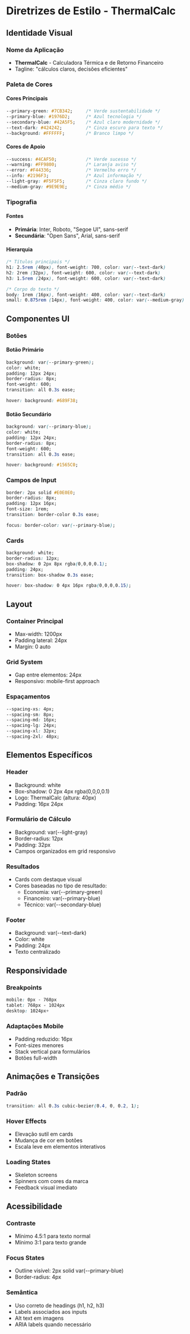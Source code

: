 # Diretrizes de Estilo - ThermalCalc

## Identidade Visual

### Nome da Aplicação
- **ThermalCalc** - Calculadora Térmica e de Retorno Financeiro
- Tagline: "cálculos claros, decisões eficientes"

### Paleta de Cores

#### Cores Principais
```css
--primary-green: #7CB342;     /* Verde sustentabilidade */
--primary-blue: #1976D2;      /* Azul tecnologia */
--secondary-blue: #42A5F5;    /* Azul claro modernidade */
--text-dark: #424242;         /* Cinza escuro para texto */
--background: #FFFFFF;        /* Branco limpo */
```

#### Cores de Apoio
```css
--success: #4CAF50;           /* Verde sucesso */
--warning: #FF9800;           /* Laranja aviso */
--error: #F44336;             /* Vermelho erro */
--info: #2196F3;              /* Azul informação */
--light-gray: #F5F5F5;        /* Cinza claro fundo */
--medium-gray: #9E9E9E;       /* Cinza médio */
```

### Tipografia

#### Fontes
- **Primária**: Inter, Roboto, "Segoe UI", sans-serif
- **Secundária**: "Open Sans", Arial, sans-serif

#### Hierarquia
```css
/* Títulos principais */
h1: 2.5rem (40px), font-weight: 700, color: var(--text-dark)
h2: 2rem (32px), font-weight: 600, color: var(--text-dark)
h3: 1.5rem (24px), font-weight: 600, color: var(--text-dark)

/* Corpo do texto */
body: 1rem (16px), font-weight: 400, color: var(--text-dark)
small: 0.875rem (14px), font-weight: 400, color: var(--medium-gray)
```

## Componentes UI

### Botões

#### Botão Primário
```css
background: var(--primary-green);
color: white;
padding: 12px 24px;
border-radius: 8px;
font-weight: 600;
transition: all 0.3s ease;

hover: background: #689F38;
```

#### Botão Secundário
```css
background: var(--primary-blue);
color: white;
padding: 12px 24px;
border-radius: 8px;
font-weight: 600;
transition: all 0.3s ease;

hover: background: #1565C0;
```

### Campos de Input
```css
border: 2px solid #E0E0E0;
border-radius: 8px;
padding: 12px 16px;
font-size: 1rem;
transition: border-color 0.3s ease;

focus: border-color: var(--primary-blue);
```

### Cards
```css
background: white;
border-radius: 12px;
box-shadow: 0 2px 8px rgba(0,0,0,0.1);
padding: 24px;
transition: box-shadow 0.3s ease;

hover: box-shadow: 0 4px 16px rgba(0,0,0,0.15);
```

## Layout

### Container Principal
- Max-width: 1200px
- Padding lateral: 24px
- Margin: 0 auto

### Grid System
- Gap entre elementos: 24px
- Responsivo: mobile-first approach

### Espaçamentos
```css
--spacing-xs: 4px;
--spacing-sm: 8px;
--spacing-md: 16px;
--spacing-lg: 24px;
--spacing-xl: 32px;
--spacing-2xl: 48px;
```

## Elementos Específicos

### Header
- Background: white
- Box-shadow: 0 2px 4px rgba(0,0,0,0.1)
- Logo: ThermalCalc (altura: 40px)
- Padding: 16px 24px

### Formulário de Cálculo
- Background: var(--light-gray)
- Border-radius: 12px
- Padding: 32px
- Campos organizados em grid responsivo

### Resultados
- Cards com destaque visual
- Cores baseadas no tipo de resultado:
  - Economia: var(--primary-green)
  - Financeiro: var(--primary-blue)
  - Técnico: var(--secondary-blue)

### Footer
- Background: var(--text-dark)
- Color: white
- Padding: 24px
- Texto centralizado

## Responsividade

### Breakpoints
```css
mobile: 0px - 768px
tablet: 768px - 1024px
desktop: 1024px+
```

### Adaptações Mobile
- Padding reduzido: 16px
- Font-sizes menores
- Stack vertical para formulários
- Botões full-width

## Animações e Transições

### Padrão
```css
transition: all 0.3s cubic-bezier(0.4, 0, 0.2, 1);
```

### Hover Effects
- Elevação sutil em cards
- Mudança de cor em botões
- Escala leve em elementos interativos

### Loading States
- Skeleton screens
- Spinners com cores da marca
- Feedback visual imediato

## Acessibilidade

### Contraste
- Mínimo 4.5:1 para texto normal
- Mínimo 3:1 para texto grande

### Focus States
- Outline visível: 2px solid var(--primary-blue)
- Border-radius: 4px

### Semântica
- Uso correto de headings (h1, h2, h3)
- Labels associados aos inputs
- Alt text em imagens
- ARIA labels quando necessário

